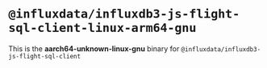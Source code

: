 # `@influxdata/influxdb3-js-flight-sql-client-linux-arm64-gnu`

This is the **aarch64-unknown-linux-gnu** binary for `@influxdata/influxdb3-js-flight-sql-client`
